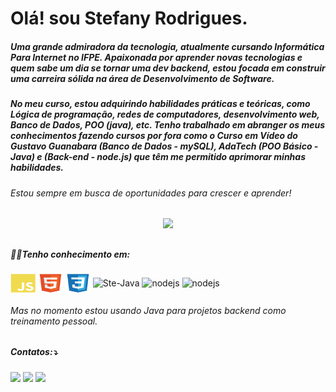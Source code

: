<h1>Olá! sou Stefany Rodrigues.</h1>

<h5>Uma grande admiradora da tecnologia, atualmente cursando Informática Para Internet no IFPE. Apaixonada por aprender novas tecnologias e quem sabe um dia se tornar uma dev backend, estou focada em construir uma carreira sólida na área de Desenvolvimento de Software.</h5>

<h5>No meu curso, estou adquirindo habilidades práticas e teóricas, como Lógica de programação, redes de computadores, desenvolvimento web, Banco de Dados, POO (java), etc. Tenho trabalhado em abranger os meus conhecimentos fazendo cursos por fora como o Curso em Vídeo do Gustavo Guanabara (Banco de Dados - mySQL), AdaTech (POO Básico - Java) e (Back-end - node.js) que têm me permitido aprimorar minhas habilidades.</h5>

<h6>Estou sempre em busca de oportunidades para crescer e aprender!</h6>
 <div id="header" align="center">
  <img src="https://media.giphy.com/media/HQHwvSBSy7s0AXOlWt/giphy.gif" width="200"/>
</div>

  ##
  <h5>👩‍💻Tenho conhecimento em:</h5>
  <div>
      <img align="center" alt="Ste-Js" height="30" width="40" src="https://raw.githubusercontent.com/devicons/devicon/master/icons/javascript/javascript-plain.svg">
      <img align="center" alt="Ste-HTML" height="30" width="40" src="https://raw.githubusercontent.com/devicons/devicon/master/icons/html5/html5-original.svg">
      <img align="center" alt="Ste-CSS" height="30" width="40" src="https://raw.githubusercontent.com/devicons/devicon/master/icons/css3/css3-original.svg">
      <img align="center" alt="Ste-Java" height="32" width="40" src="https://github.com/stef4ny/Stefanyprofile/assets/132313469/6e47ad4d-7a97-40c2-9dec-9729c2d2799d">
      <img align="center" alt="nodejs" height="32" width="40" src="https://icons.veryicon.com/png/o/system/inspur-cloud-icon/rds-mysql.png">
      <img align="center" alt="nodejs" height="32" width="40" src="https://th.bing.com/th/id/R.ce7513e8e3107e486b1c879831149f0d?rik=FplsF7QuKKXGig&pid=ImgRaw&r=0">
    <h6>Mas no momento estou usando Java para projetos backend como treinamento pessoal.</h6>
  </div>

  ##
  <h5>Contatos:⤵️</h5>
  <div>
      <a href="https://instagram.com/sttefany0" target="_blank"><img src="https://img.shields.io/badge/-Instagram-%23E4405F?style=for-the-badge&logo=instagram&logoColor=white" target="_blank"></a>
      <a href="https://www.linkedin.com/in/stefany-rodrigues-90301b2b8/" target="_blank"><img src="https://img.shields.io/badge/-LinkedIn-%230077B5?style=for-the-badge&logo=linkedin&logoColor=white" target="_blank"></a> 
      <a href ="https://judge.beecrowd.com/pt/profile/843065"><img src="https://img.shields.io/badge/-Beecrowd-%23333?style=for-the-badge&logo=beecrowd&logoColor=white" target="_blank"></a>
  </div>

  
